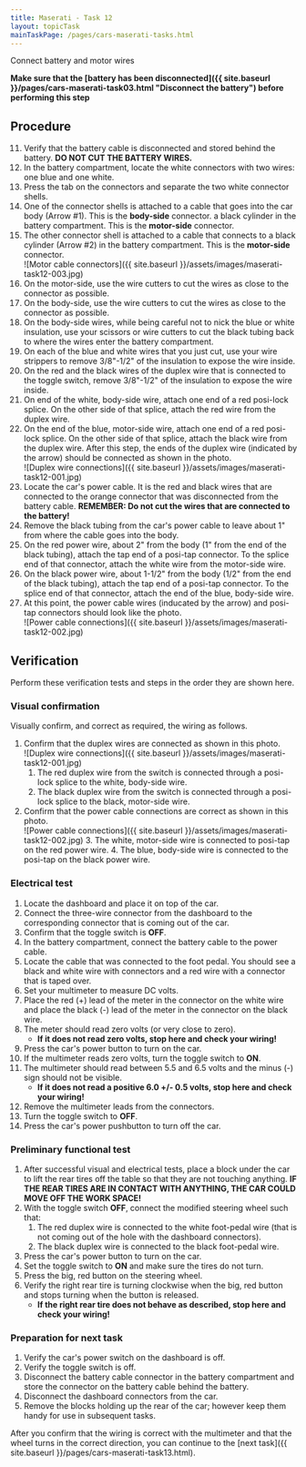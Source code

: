 ```yaml
---
title: Maserati - Task 12
layout: topicTask
mainTaskPage: /pages/cars-maserati-tasks.html
---
```


Connect battery and motor wires

**Make sure that the [battery has been disconnected]({{ site.baseurl }}/pages/cars-maserati-task03.html "Disconnect the battery") before performing this step** 

## Procedure

11. Verify that the battery cable is disconnected and stored behind the battery. **DO NOT CUT THE BATTERY WIRES.**
1. In the battery compartment, locate the white connectors with two wires: one blue and one white.
2. Press the tab on the connectors and separate the two white connector shells.
3. One of the connector shells is attached to a cable that goes into the car body (Arrow #1). This is the **body-side** connector. a black cylinder in the battery compartment. This is the **motor-side** connector.
4. The other connector shell is attached to a cable that connects to a black cylinder (Arrow #2) in the battery compartment. This is the **motor-side** connector.<br>![Motor cable connectors]({{ site.baseurl }}/assets/images/maserati-task12-003.jpg)
5. On the motor-side, use the wire cutters to cut the wires as close to the connector as possible.
6. On the body-side, use the wire cutters to cut the wires as close to the connector as possible. 
7. On the body-side wires, while being careful not to nick the blue or white insulation, use your scissors or wire cutters to cut the black tubing back to where the wires enter the battery compartment.
7. On each of the blue and white wires that you just cut, use your wire strippers to remove 3/8"-1/2" of the insulation to expose the wire inside.
8. On the red and the black wires of the duplex wire that is connected to the toggle switch, remove 3/8"-1/2" of the insulation to expose the wire inside.
9. On end of the white, body-side wire, attach one end of a red posi-lock splice. On the other side of that splice, attach the red wire from the duplex wire.
10. On the end of the blue, motor-side wire, attach one end of a red posi-lock splice. On the other side of that splice, attach the black wire from the duplex wire. After this step, the ends of the duplex wire (indicated by the arrow) should be connected as shown in the photo.<br>![Duplex wire connections]({{ site.baseurl }}/assets/images/maserati-task12-001.jpg)
11. Locate the car's power cable. It is the red and black wires that are connected to the orange connector that was disconnected from the battery cable. **REMEMBER: Do not cut the wires that are connected to the battery!**
12. Remove the black tubing from the car's power cable to leave about 1" from where the cable goes into the body.
13. On the red power wire, about 2" from the body (1" from the end of the black tubing), attach the tap end of a posi-tap connector. To the splice end of that connector, attach the white wire from the motor-side wire.
14. On the black power wire, about 1-1/2" from the body (1/2" from the end of the black tubing), attach the tap end of a posi-tap connector. To the splice end of that connector, attach the end of the blue, body-side wire.
15. At this point, the power cable wires (inducated by the arrow) and posi-tap connectors should look like the photo. <br>![Power cable connections]({{ site.baseurl }}/assets/images/maserati-task12-002.jpg)

## Verification

Perform these verification tests and steps in the order they are shown here.

### Visual confirmation
Visually confirm, and correct as required, the wiring as follows.

1. Confirm that the duplex wires are connected as shown in this photo.<br>![Duplex wire connections]({{ site.baseurl }}/assets/images/maserati-task12-001.jpg)
	1. The red duplex wire from the switch is connected through a posi-lock splice to the white, body-side wire.
	2. The black duplex wire from the switch is connected through a posi-lock splice to the black, motor-side wire.
2. Confirm that the power cable connections are correct as shown in this photo.<br>![Power cable connections]({{ site.baseurl }}/assets/images/maserati-task12-002.jpg)
	3. The white, motor-side wire is connected to posi-tap on the red power wire.
	4. The blue, body-side wire is connected to the posi-tap on the black power wire.

### Electrical test

1. Locate the dashboard and place it on top of the car. 
2. Connect the three-wire connector from the dashboard to the corresponding connector that is coming out of the car.
3. Confirm that the toggle switch is **OFF**.
4. In the battery compartment, connect the battery cable to the power cable.
5. Locate the cable that was connected to the foot pedal. You should see a black and white wire with connectors and a red wire with a connector that is taped over.
6. Set your multimeter to measure DC volts.
7. Place the red (+) lead of the meter in the connector on the white wire and place the black (-) lead of the meter in the connector on the black wire.
8. The meter should read zero volts (or very close to zero).
	* **If it does not read zero volts, stop here and check your wiring!**
8. Press the car's power button to turn on the car.
9. If the multimeter reads zero volts, turn the toggle switch to **ON**.
10. The multimeter should read between 5.5 and 6.5 volts and the minus (-) sign should not be visible.
	* **If it does not read a positive 6.0 +/- 0.5 volts, stop here and check your wiring!**
11. Remove the multimeter leads from the connectors.
12. Turn the toggle switch to **OFF**.
13. Press the car's power pushbutton to turn off the car.

### Preliminary functional test

1. After successful visual and electrical tests, place a block under the car to lift the rear tires off the table so that they are not touching anything. **IF THE REAR TIRES ARE IN CONTACT WITH ANYTHING, THE CAR COULD MOVE OFF THE WORK SPACE!**
2. With the toggle switch **OFF**, connect the modified steering wheel such that:
	1. The red duplex wire is connected to the white foot-pedal wire (that is not coming out of the hole with the dashboard connectors).
	2. The black duplex wire is connected to the black foot-pedal wire.
3. Press the car's power button to turn on the car.
3. Set the toggle switch to **ON** and make sure the tires do not turn.
4. Press the big, red button on the steering wheel.
5. Verify the right rear tire is turning clockwise when the big, red button and stops turning when the button is released.
	* **If the right rear tire does not behave as described, stop here and check your wiring!**

### Preparation for next task

1. Verify the car's power switch on the dashboard is off.
2. Verify the toggle switch is off.
2. Disconnect the battery cable connector in the battery compartment and store the connector on the battery cable behind the battery.
3. Disconnect the dashboard connectors from the car.
4. Remove the blocks holding up the rear of the car; however keep them handy for use in subsequent tasks.

After you confirm that the wiring is correct with the multimeter and that the wheel turns in the correct direction, you can continue to the [next task]({{ site.baseurl }}/pages/cars-maserati-task13.html).
